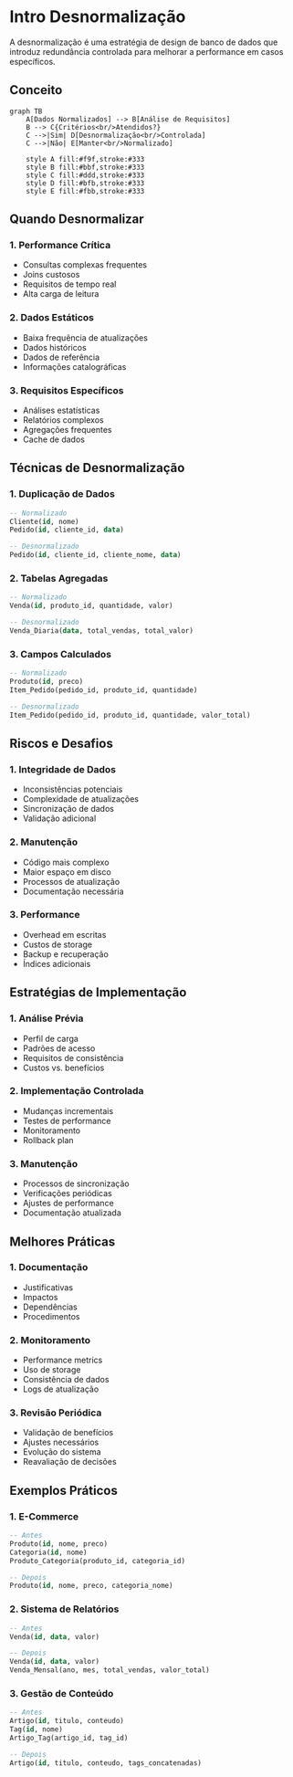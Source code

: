 # Intro Desnormalização

A desnormalização é uma estratégia de design de banco de dados que introduz redundância controlada para melhorar a performance em casos específicos.

## Conceito

```mermaid
graph TB
    A[Dados Normalizados] --> B[Análise de Requisitos]
    B --> C{Critérios<br/>Atendidos?}
    C -->|Sim| D[Desnormalização<br/>Controlada]
    C -->|Não| E[Manter<br/>Normalizado]
    
    style A fill:#f9f,stroke:#333
    style B fill:#bbf,stroke:#333
    style C fill:#ddd,stroke:#333
    style D fill:#bfb,stroke:#333
    style E fill:#fbb,stroke:#333
```

## Quando Desnormalizar

### 1. Performance Crítica
- Consultas complexas frequentes
- Joins custosos
- Requisitos de tempo real
- Alta carga de leitura

### 2. Dados Estáticos
- Baixa frequência de atualizações
- Dados históricos
- Dados de referência
- Informações catalográficas

### 3. Requisitos Específicos
- Análises estatísticas
- Relatórios complexos
- Agregações frequentes
- Cache de dados

## Técnicas de Desnormalização

### 1. Duplicação de Dados
```sql
-- Normalizado
Cliente(id, nome)
Pedido(id, cliente_id, data)

-- Desnormalizado
Pedido(id, cliente_id, cliente_nome, data)
```

### 2. Tabelas Agregadas
```sql
-- Normalizado
Venda(id, produto_id, quantidade, valor)

-- Desnormalizado
Venda_Diaria(data, total_vendas, total_valor)
```

### 3. Campos Calculados
```sql
-- Normalizado
Produto(id, preco)
Item_Pedido(pedido_id, produto_id, quantidade)

-- Desnormalizado
Item_Pedido(pedido_id, produto_id, quantidade, valor_total)
```

## Riscos e Desafios

### 1. Integridade de Dados
- Inconsistências potenciais
- Complexidade de atualizações
- Sincronização de dados
- Validação adicional

### 2. Manutenção
- Código mais complexo
- Maior espaço em disco
- Processos de atualização
- Documentação necessária

### 3. Performance
- Overhead em escritas
- Custos de storage
- Backup e recuperação
- Índices adicionais

## Estratégias de Implementação

### 1. Análise Prévia
- Perfil de carga
- Padrões de acesso
- Requisitos de consistência
- Custos vs. benefícios

### 2. Implementação Controlada
- Mudanças incrementais
- Testes de performance
- Monitoramento
- Rollback plan

### 3. Manutenção
- Processos de sincronização
- Verificações periódicas
- Ajustes de performance
- Documentação atualizada

## Melhores Práticas

### 1. Documentação
- Justificativas
- Impactos
- Dependências
- Procedimentos

### 2. Monitoramento
- Performance metrics
- Uso de storage
- Consistência de dados
- Logs de atualização

### 3. Revisão Periódica
- Validação de benefícios
- Ajustes necessários
- Evolução do sistema
- Reavaliação de decisões

## Exemplos Práticos

### 1. E-Commerce
```sql
-- Antes
Produto(id, nome, preco)
Categoria(id, nome)
Produto_Categoria(produto_id, categoria_id)

-- Depois
Produto(id, nome, preco, categoria_nome)
```

### 2. Sistema de Relatórios
```sql
-- Antes
Venda(id, data, valor)

-- Depois
Venda(id, data, valor)
Venda_Mensal(ano, mes, total_vendas, valor_total)
```

### 3. Gestão de Conteúdo
```sql
-- Antes
Artigo(id, titulo, conteudo)
Tag(id, nome)
Artigo_Tag(artigo_id, tag_id)

-- Depois
Artigo(id, titulo, conteudo, tags_concatenadas)
```